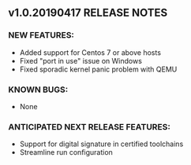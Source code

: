 ## v1.0.20190417 RELEASE NOTES

### NEW FEATURES:
* Added support for Centos 7 or above hosts
* Fixed "port in use" issue on Windows
* Fixed sporadic kernel panic problem with QEMU

### KNOWN BUGS:
* None

### ANTICIPATED NEXT RELEASE FEATURES:
* Support for digital signature in certified toolchains
* Streamline run configuration

